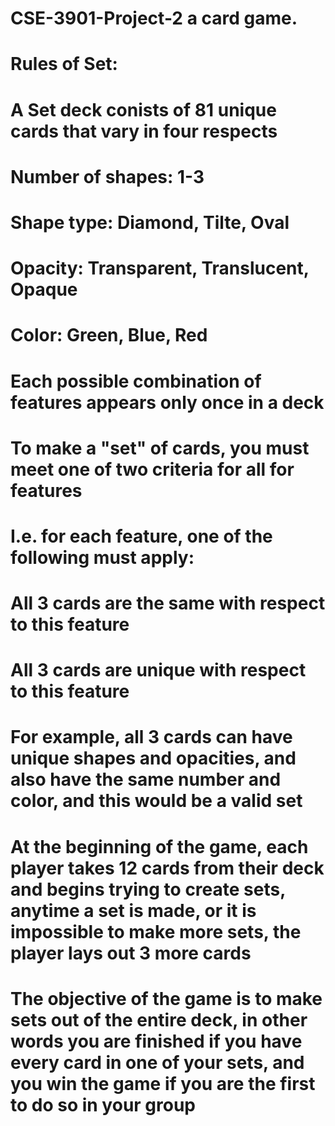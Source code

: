 # CSE-3901-Project-2 a card game.

# Rules of Set:
# A Set deck conists of 81 unique cards that vary in four respects
#	Number of shapes: 1-3
#	Shape type: Diamond, Tilte, Oval
#	Opacity: Transparent, Translucent, Opaque
#	Color: Green, Blue, Red
# Each possible combination of features appears only once in a deck
# To make a "set" of cards, you must meet one of two criteria for all for features
# I.e. for each feature, one of the following must apply:
#	All 3 cards are the same with respect to this feature
#	All 3 cards are unique with respect to this feature
# For example, all 3 cards can have unique shapes and opacities, and also have the same number and color, and this would be a valid set

# At the beginning of the game, each player takes 12 cards from their deck and begins trying to create sets, anytime a set is made, or it is impossible to make more sets, the player lays out 3 more cards
# The objective of the game is to make sets out of the entire deck, in other words you are finished if you have every card in one of your sets, and you win the game if you are the first to do so in your group
